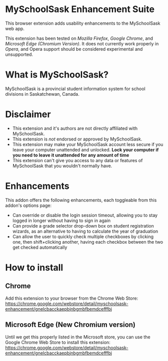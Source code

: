 # MySchoolSask Enhancement Suite
This browser extension adds usability enhancements to the MySchoolSask web app.

This extension has been tested on *Mozilla Firefox*, *Google Chrome*, and *Microsoft Edge (Chromium Version)*. 
It does not currently work properly in *Opera*, and Opera support should be considered experimental and unsupported.

# What is MySchoolSask?
MySchoolSask is a provincial student information system for school divisions in Saskatchewan, Canada.

# Disclaimer
* This extension and it's authors are not directly affiliated with MySchoolSask.
* This extension is *not* endorsed or approved by MySchoolSask.
* This extension may make your MySchoolSask account less secure if you leave your computer unattended and unlocked. **Lock your computer if you need to leave it unattended for any amount of time**
* This extension can't give you access to any data or features of MySchoolSask that you wouldn't normally have.

# Enhancements
This addon offers the following enhancements, each toggleable from this addon's options page:
* Can override or disable the login session timeout, allowing you to stay logged in longer without having to sign in again
* Can provide a grade selector drop-down box on student registration wizards, as an alternative to having to calculate the year of graduation
* Can allow the user to quickly check multiple checkboxes by clicking one, then shift+clicking another, having each checkbox between the two get checked automatically

# How to install
## Chrome
Add this extension to your browser from the Chrome Web Store: https://chrome.google.com/webstore/detail/myschoolsask-enhancement/gnelcbacckaepbjnbgmbfbemdcefffbj

## Microsoft Edge (New Chromium version)
Until we get this properly listed in the Microsoft store, you can use the Google Chrome Web Store to install this extension: https://chrome.google.com/webstore/detail/myschoolsask-enhancement/gnelcbacckaepbjnbgmbfbemdcefffbj
